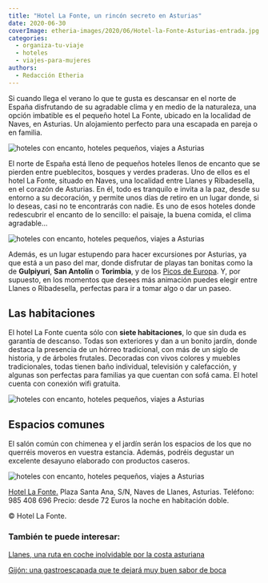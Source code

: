 ```yaml
---
title: "Hotel La Fonte, un rincón secreto en Asturias"
date: 2020-06-30
coverImage: etheria-images/2020/06/Hotel-la-Fonte-Asturias-entrada.jpg
categories: 
  - organiza-tu-viaje
  - hoteles
  - viajes-para-mujeres
authors: 
  - Redacción Etheria
---
```


Si cuando llega el verano lo que te gusta es descansar en el norte de España disfrutando de su agradable clima y en medio de la naturaleza, una opción imbatible es el pequeño hotel La Fonte, ubicado en la localidad de Naves, en Asturias. Un alojamiento perfecto para una escapada en pareja o en familia.

![hoteles con encanto, hoteles pequeños, viajes a Asturias](etheria-images/2020/06/La-Fonte-Asturias-horreo.jpg "Hórreo del hotel La Fonte.")

El norte de España está lleno de pequeños hoteles llenos de encanto que se pierden entre 
pueblecitos, bosques y verdes praderas. Uno de ellos es el hotel La Fonte, situado en 
Naves, una localidad entre Llanes y Ribadesella, en el corazón de Asturias. En él, todo 
es tranquilo e invita a la paz, desde su entorno a su decoración, y permite unos días de 
retiro en un lugar donde, si lo deseas, casi no te encontrarás con nadie. Es uno de esos 
hoteles donde redescubrir el encanto de lo sencillo: el paisaje, la buena comida, el 
clima agradable… 

![hoteles con encanto, hoteles pequeños, viajes a Asturias](etheria-images/2020/06/Hotel-la-Fonte-Asturias-entrada.jpg "Entrada al hotel.")

Además, es un lugar estupendo para hacer excursiones por Asturias, ya que está a un paso 
del mar, donde disfrutar de playas tan bonitas como la de **Gulpiyuri**, **San Antolín** 
o **Torimbia**, y de los [Picos de 
Europa](https://etheriamagazine.com/2018/10/17/picos-de-europa-ruta-por-asturias-leon-y-cantabria/). 
Y, por supuesto, en los momentos que desees más animación puedes elegir entre Llanes o 
Ribadesella, perfectas para ir a tomar algo o dar un paseo. 

## Las habitaciones

El hotel La Fonte cuenta sólo con **siete habitaciones**, lo que sin duda es garantía de 
descanso. Todas son exteriores y dan a un bonito jardín, donde destaca la presencia de 
un hórreo tradicional, con más de un siglo de historia, y de árboles frutales. Decoradas 
con vivos colores y muebles tradicionales, todas tienen baño individual, televisión y 
calefacción, y algunas son perfectas para familias ya que cuentan con sofá cama. El 
hotel cuenta con conexión wifi gratuita. 

![hoteles con encanto, hoteles pequeños, viajes a Asturias](etheria-images/2020/06/Hotel-la-fonte-asturias-habitacion.jpg "Habitación del hotel La Fonte.")

## Espacios comunes

El salón común con chimenea y el jardín serán los espacios de los que no querréis 
moveros en vuestra estancia. Además, podréis degustar un excelente desayuno elaborado 
con productos caseros. 

![hoteles con encanto, hoteles pequeños, viajes a Asturias](etheria-images/2020/06/Hotel-la-Fonte-detalle.jpg "Detalle del jardín.")

[Hotel La Fonte.](http://www.hotel-lafonte.es) Plaza Santa Ana, S/N, Naves de Llanes, 
Asturias. Teléfono: 985 408 696 Precio: desde 72 Euros la noche en habitación doble. 

© Hotel La Fonte. 

### También te puede interesar:

[Llanes, una ruta en coche inolvidable por la costa 
asturiana](https://etheriamagazine.com/2020/08/17/mejores-playas-llanes-costa-asturias/) 

[Gijón: una gastroescapada que te dejará muy buen sabor de 
boca](https://etheriamagazine.com/2021/01/25/gijon-y-sus-mejores-sidrerias-restaurantes-pastelerias/)

